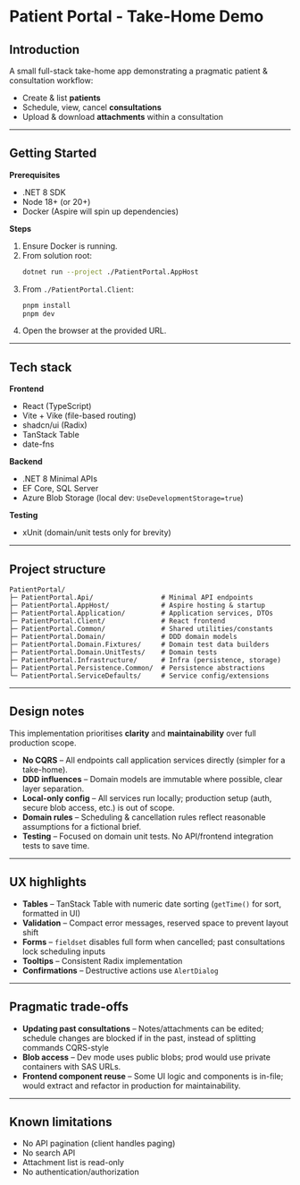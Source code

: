 # Patient Portal - Take-Home Demo

## Introduction

A small full-stack take-home app demonstrating a pragmatic patient & consultation workflow:

- Create & list **patients**
- Schedule, view, cancel **consultations**
- Upload & download **attachments** within a consultation

---

## Getting Started

**Prerequisites**

- .NET 8 SDK
- Node 18+ (or 20+)
- Docker (Aspire will spin up dependencies)

**Steps**

1. Ensure Docker is running.
2. From solution root:
   ```sh
   dotnet run --project ./PatientPortal.AppHost
   ```
3. From `./PatientPortal.Client`:
   ```sh
   pnpm install
   pnpm dev
   ```
4. Open the browser at the provided URL.

---

## Tech stack

**Frontend**

- React (TypeScript)
- Vite + Vike (file-based routing)
- shadcn/ui (Radix)
- TanStack Table
- date-fns

**Backend**

- .NET 8 Minimal APIs
- EF Core, SQL Server
- Azure Blob Storage (local dev: `UseDevelopmentStorage=true`)

**Testing**

- xUnit (domain/unit tests only for brevity)

---

## Project structure

```
PatientPortal/
├─ PatientPortal.Api/                 # Minimal API endpoints
├─ PatientPortal.AppHost/             # Aspire hosting & startup
├─ PatientPortal.Application/         # Application services, DTOs
├─ PatientPortal.Client/              # React frontend
├─ PatientPortal.Common/              # Shared utilities/constants
├─ PatientPortal.Domain/              # DDD domain models
├─ PatientPortal.Domain.Fixtures/     # Domain test data builders
├─ PatientPortal.Domain.UnitTests/    # Domain tests
├─ PatientPortal.Infrastructure/      # Infra (persistence, storage)
├─ PatientPortal.Persistence.Common/  # Persistence abstractions
└─ PatientPortal.ServiceDefaults/     # Service config/extensions
```

---

## Design notes

This implementation prioritises **clarity** and **maintainability** over full production scope.

- **No CQRS** – All endpoints call application services directly (simpler for a take-home).
- **DDD influences** – Domain models are immutable where possible, clear layer separation.
- **Local-only config** – All services run locally; production setup (auth, secure blob access, etc.) is out of scope.
- **Domain rules** – Scheduling & cancellation rules reflect reasonable assumptions for a fictional brief.
- **Testing** – Focused on domain unit tests. No API/frontend integration tests to save time.

---

## UX highlights

- **Tables** – TanStack Table with numeric date sorting (`getTime()` for sort, formatted in UI)
- **Validation** – Compact error messages, reserved space to prevent layout shift
- **Forms** – `fieldset` disables full form when cancelled; past consultations lock scheduling inputs
- **Tooltips** – Consistent Radix implementation
- **Confirmations** – Destructive actions use `AlertDialog`

---

## Pragmatic trade-offs

- **Updating past consultations** – Notes/attachments can be edited; schedule changes are blocked if in the past, instead of splitting commands CQRS-style
- **Blob access** – Dev mode uses public blobs; prod would use private containers with SAS URLs.
- **Frontend component reuse** – Some UI logic and components is in-file; would extract and refactor in production for maintainability.

---

## Known limitations

- No API pagination (client handles paging)
- No search API
- Attachment list is read-only
- No authentication/authorization
